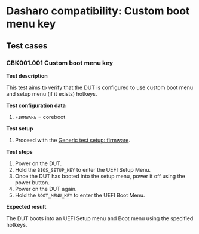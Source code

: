 # Dasharo compatibility: Custom boot menu key

## Test cases

### CBK001.001 Custom boot menu key

**Test description**

This test aims to verify that the DUT is configured to use custom boot menu and
setup menu (if it exists) hotkeys.

**Test configuration data**

1. `FIRMWARE` = coreboot

**Test setup**

1. Proceed with the
    [Generic test setup: firmware](../../generic-test-setup/#firmware).

**Test steps**

1. Power on the DUT.
1. Hold the `BIOS_SETUP_KEY` to enter the UEFI Setup Menu.
1. Once the DUT has booted into the setup menu, power it off using the power
    button.
1. Power on the DUT again.
1. Hold the `BOOT_MENU_KEY` to enter the UEFI Boot Menu.

**Expected result**

The DUT boots into an UEFI Setup menu and Boot menu using the specified hotkeys.
